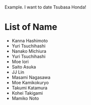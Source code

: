 Example.
I want to date Tsubasa Honda!

# List of Name
- Kanna Hashimoto  
- Yuri Tsuchihashi  
- Nanako Michiura
- Yuri Tsuchihashi
- Moe Iori
- Saito Asuka
- JJ Lin
- Masami Nagasawa
- Moe Kamikokuryo
- Takumi Katamura
- Kohei Takigami
- Mamiko Noto
